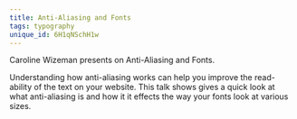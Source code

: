 ```yaml
---
title: Anti-Aliasing and Fonts
tags: typography
unique_id: 6H1qNSchH1w
---
```

Caroline Wizeman presents on Anti-Aliasing and Fonts.

Understanding how anti-aliasing works can help you improve the read-ability of the text on your website. This talk shows gives a quick look at what anti-aliasing is and how it it effects the way your fonts look at various sizes.